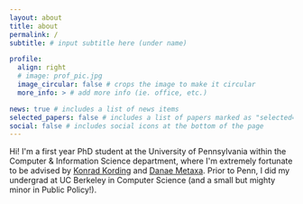 ```yaml
---
layout: about
title: about
permalink: /
subtitle: # input subtitle here (under name)

profile:
  align: right
  # image: prof_pic.jpg
  image_circular: false # crops the image to make it circular
  more_info: > # add more info (ie. office, etc.)

news: true # includes a list of news items
selected_papers: false # includes a list of papers marked as "selected={true}"
social: false # includes social icons at the bottom of the page
---
```


Hi! I'm a first year PhD student at the University of Pennsylvania within the
Computer & Information Science department, where I'm extremely fortunate to be advised by [Konrad Kording](https://koerding.com/) and [Danae Metaxa](https://metaxa.net/). Prior to Penn, I did my undergrad at UC Berkeley in Computer Science (and a small but mighty minor in Public Policy!).
